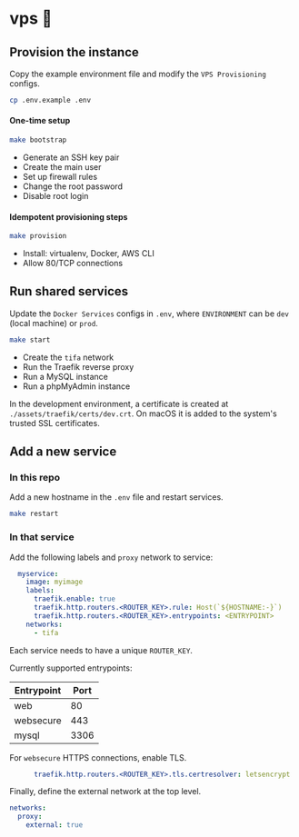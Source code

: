 # vps 💾

## Provision the instance

Copy the example environment file and modify the `VPS Provisioning` configs.

```sh
cp .env.example .env
```

#### One-time setup

```sh
make bootstrap
```

- Generate an SSH key pair
- Create the main user
- Set up firewall rules
- Change the root password
- Disable root login

#### Idempotent provisioning steps

```sh
make provision
```

- Install: virtualenv, Docker, AWS CLI
- Allow 80/TCP connections

## Run shared services

Update the `Docker Services` configs in `.env`, where `ENVIRONMENT` can be `dev` (local machine) or `prod`.

```sh
make start
```

- Create the `tifa` network
- Run the Traefik reverse proxy
- Run a MySQL instance
- Run a phpMyAdmin instance

In the development environment, a certificate is created at `./assets/traefik/certs/dev.crt`. On macOS it is added to the system's trusted SSL certificates.

## Add a new service

### In this repo

Add a new hostname in the `.env` file and restart services.

```sh
make restart
```

### In that service

Add the following labels and `proxy` network to service:

```yaml
  myservice:
    image: myimage
    labels:
      traefik.enable: true
      traefik.http.routers.<ROUTER_KEY>.rule: Host(`${HOSTNAME:-}`)
      traefik.http.routers.<ROUTER_KEY>.entrypoints: <ENTRYPOINT>
    networks:
      - tifa
```

Each service needs to have a unique `ROUTER_KEY`.

Currently supported entrypoints:

Entrypoint | Port
--- | ---
web | 80
websecure | 443
mysql | 3306

For `websecure` HTTPS connections, enable TLS.

```yaml
      traefik.http.routers.<ROUTER_KEY>.tls.certresolver: letsencrypt
```

Finally, define the external network at the top level.

```yaml
networks:
  proxy:
    external: true
```
